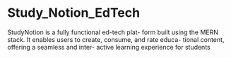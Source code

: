 # Study_Notion_EdTech
StudyNotion is a fully functional ed-tech plat- form built using the MERN stack. It enables users to create, consume, and rate educa- tional content, offering a seamless and inter- active learning experience for students

